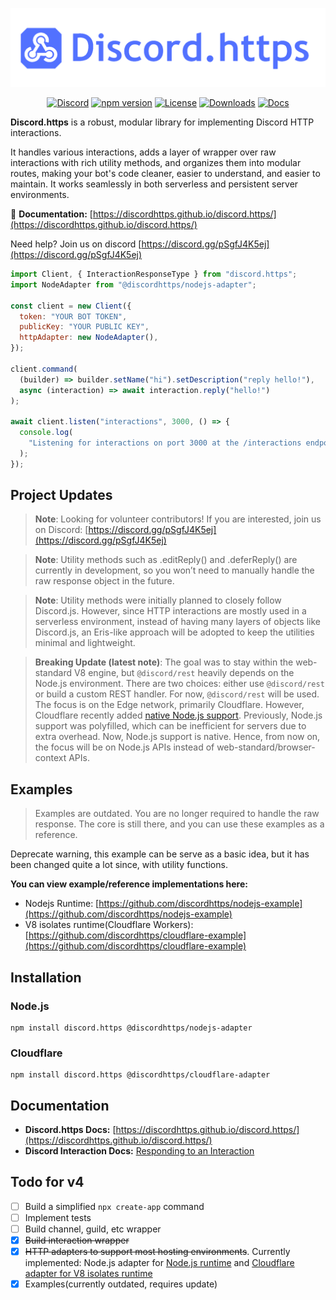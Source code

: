 <div align="center">

![Logo](https://raw.githubusercontent.com/discordhttps/discord.https/refs/heads/main/assets/logo.png)

[![Discord](https://img.shields.io/badge/discord-blue?logo=discord&logoColor=white)](https://discord.gg/pSgfJ4K5ej)
[![npm version](https://img.shields.io/npm/v/discord.https.svg)](https://www.npmjs.com/package/discord.https)
[![License](https://img.shields.io/npm/l/discord.https.svg)](LICENSE)
[![Downloads](https://img.shields.io/npm/dm/discord.https.svg)](https://www.npmjs.com/package/discord.https)
[![Docs](https://img.shields.io/badge/docs-latest-blue)](https://discordhttps.github.io/discord.https/)
</div>

**Discord.https** is a robust, modular library for implementing Discord HTTP interactions.

It handles various interactions, adds a layer of wrapper over raw interactions with rich utility methods, and organizes them into modular routes, making your bot's code cleaner, easier to understand, and easier to maintain. It works seamlessly in both serverless and persistent server environments.

📄 **Documentation:** [https://discordhttps.github.io/discord.https/](https://discordhttps.github.io/discord.https/)

Need help? Join us on discord  [https://discord.gg/pSgfJ4K5ej](https://discord.gg/pSgfJ4K5ej)

```js
import Client, { InteractionResponseType } from "discord.https";
import NodeAdapter from "@discordhttps/nodejs-adapter";

const client = new Client({
  token: "YOUR BOT TOKEN",
  publicKey: "YOUR PUBLIC KEY",
  httpAdapter: new NodeAdapter(),
});

client.command(
  (builder) => builder.setName("hi").setDescription("reply hello!"),
  async (interaction) => await interaction.reply("hello!")
);

await client.listen("interactions", 3000, () => {
  console.log(
    "Listening for interactions on port 3000 at the /interactions endpoint"
  );
});
```

## Project Updates

> **Note**: Looking for volunteer contributors! If you are interested, join us on Discord: [https://discord.gg/pSgfJ4K5ej](https://discord.gg/pSgfJ4K5ej)

> **Note**: Utility methods such as <interaction>.editReply() and <interaction>.deferReply() are currently in development, so you won’t need to manually handle the raw response object in the future.

> **Note**: Utility methods were initially planned to closely follow Discord.js. However, since HTTP interactions are mostly used in a serverless environment, instead of having many layers of objects like Discord.js, an Eris-like approach will be adopted to keep the utilities minimal and lightweight.

> **Breaking Update (latest note)**: The goal was to stay within the web-standard V8 engine, but `@discord/rest` heavily depends on the Node.js environment. There are two choices: either use `@discord/rest` or build a custom REST handler. For now, `@discord/rest` will be used. The focus is on the Edge network, primarily Cloudflare. However, Cloudflare recently added [native Node.js support](https://blog.cloudflare.com/nodejs-workers-2025/). Previously, Node.js support was polyfilled, which can be inefficient for servers due to extra overhead. Now, Node.js support is native. Hence, from now on, the focus will be on Node.js APIs instead of web-standard/browser-context APIs.

## Examples

>Examples are outdated. You are no longer required to handle the raw response. The core is still there, and you can use these examples as a reference.

Deprecate warning, this example can be serve as a basic idea, but it has been changed quite a lot since, with utility functions.

**You can view example/reference implementations here:**

- Nodejs Runtime: [https://github.com/discordhttps/nodejs-example](https://github.com/discordhttps/nodejs-example)
- V8 isolates runtime(Cloudflare Workers): [https://github.com/discordhttps/cloudflare-example](https://github.com/discordhttps/cloudflare-example)

## Installation

### Node.js

```
npm install discord.https @discordhttps/nodejs-adapter
```

### Cloudflare

```
npm install discord.https @discordhttps/cloudflare-adapter
```

## Documentation

- **Discord.https Docs:** [https://discordhttps.github.io/discord.https/](https://discordhttps.github.io/discord.https/)
- **Discord Interaction Docs:** [Responding to an Interaction](https://discord.com/developers/docs/interactions/receiving-and-responding#responding-to-an-interaction)

## Todo for v4

- [ ] Build a simplified `npx create-app` command
- [ ] Implement tests
- [ ] Build channel, guild, etc wrapper
- [X] ~~Build interaction wrapper~~
- [x] ~~HTTP adapters to support most hosting environments~~. Currently implemented: Node.js adapter for [Node.js runtime](https://github.com/discord-http/nodejs-adapter) and [Cloudflare adapter for V8 isolates runtime](https://github.com/discord-http/cloudflare-adapter)
- [x] Examples(currently outdated, requires update)